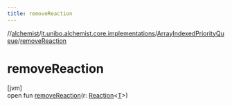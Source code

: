 ```yaml
---
title: removeReaction
---
```

//[alchemist](../../../index.html)/[it.unibo.alchemist.core.implementations](../index.html)/[ArrayIndexedPriorityQueue](index.html)/[removeReaction](remove-reaction.html)



# removeReaction



[jvm]\
open fun [removeReaction](remove-reaction.html)(r: [Reaction](../../it.unibo.alchemist.model.interfaces/-reaction/index.html)<[T](../-engine/index.html)>)




